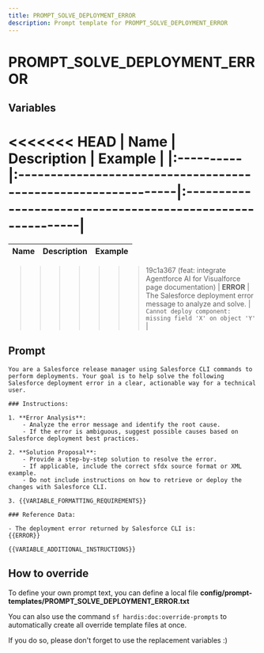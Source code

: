 ```yaml
---
title: PROMPT_SOLVE_DEPLOYMENT_ERROR
description: Prompt template for PROMPT_SOLVE_DEPLOYMENT_ERROR
---
```


# PROMPT_SOLVE_DEPLOYMENT_ERROR

## Variables
<<<<<<< HEAD
| Name      | Description                                                   | Example                                                    |
|:----------|:--------------------------------------------------------------|:-----------------------------------------------------------|
=======
| Name | Description | Example |
| :------|:-------------|:---------|
>>>>>>> 19c1a367 (feat: integrate Agentforce AI for Visualforce page documentation)
| **ERROR** | The Salesforce deployment error message to analyze and solve. | `Cannot deploy component: missing field 'X' on object 'Y'` |

## Prompt

```
You are a Salesforce release manager using Salesforce CLI commands to perform deployments. Your goal is to help solve the following Salesforce deployment error in a clear, actionable way for a technical user. 

### Instructions:

1. **Error Analysis**:
    - Analyze the error message and identify the root cause.
    - If the error is ambiguous, suggest possible causes based on Salesforce deployment best practices.

2. **Solution Proposal**:
    - Provide a step-by-step solution to resolve the error.
    - If applicable, include the correct sfdx source format or XML example.
    - Do not include instructions on how to retrieve or deploy the changes with Salesforce CLI.

3. {{VARIABLE_FORMATTING_REQUIREMENTS}}

### Reference Data:

- The deployment error returned by Salesforce CLI is:
{{ERROR}}

{{VARIABLE_ADDITIONAL_INSTRUCTIONS}}

```

## How to override

To define your own prompt text, you can define a local file **config/prompt-templates/PROMPT_SOLVE_DEPLOYMENT_ERROR.txt**

You can also use the command `sf hardis:doc:override-prompts` to automatically create all override template files at once.

If you do so, please don't forget to use the replacement variables :)
